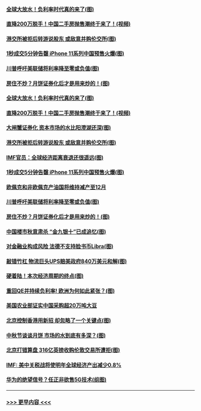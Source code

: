 #### [全球大放水！负利率时代真的来了(图)](../pages/p5/907372.md?t=09150111) 
#### [直降200万脱手！中国二手房抛售潮终于来了！(视频)](../pages/p5/907361.md?t=09150111) 
#### [港交所被拒后转游说股东 或敌意并购伦交所(图)](../pages/p5/907380.md?t=09150111) 
#### [1秒成交5分钟告罄 iPhone 11系列中国预售火爆(图)](../pages/p5/907373.md?t=09150111) 
#### [川普呼吁美联储将利率降至零或负值(图)](../pages/p5/907303.md?t=09150111) 
#### [房住不炒？月饼证券化后才是用来炒的！(图)](../pages/p5/907337.md?t=09150111) 
#### [全球大放水！负利率时代真的来了(图)](../pages/p5/907372.md?t=09150111) 
#### [直降200万脱手！中国二手房抛售潮终于来了！(视频)](../pages/p5/907361.md?t=09150111) 
#### [大闸蟹证券化 资本市场的水比阳澄湖还深(图)](../pages/p5/907370.md?t=09150111) 
#### [港交所被拒后转游说股东 或敌意并购伦交所(图)](../pages/p5/907380.md?t=09150111) 
#### [IMF官员：全球经济距离衰退还很遥远(图)](../pages/p5/907377.md?t=09150111) 
#### [1秒成交5分钟告罄 iPhone 11系列中国预售火爆(图)](../pages/p5/907373.md?t=09150111) 
#### [欧佩克和非欧佩克产油国将维持减产至12月](../pages/p5/907339.md?t=09150111) 
#### [川普呼吁美联储将利率降至零或负值(图)](../pages/p5/907303.md?t=09150111) 
#### [房住不炒？月饼证券化后才是用来炒的！(图)](../pages/p5/907337.md?t=09150111) 
#### [中国楼市秋意肃杀 “金九银十”已成追忆(图)](../pages/p5/907275.md?t=09150111) 
#### [对金融业构成风险 法德不支持脸书币Libra(图)](../pages/p5/907312.md?t=09150111) 
#### [敲错竹杠 物流巨头UPS赔美政府840万美元和解(图)](../pages/p5/907308.md?t=09150111) 
#### [硬着陆！本次经济周期的终点(图)](../pages/p5/907268.md?t=09150111) 
#### [重回QE并持续负利率! 欧洲为何如此紧张？(图)](../pages/p5/907269.md?t=09150111) 
#### [美国农业部证实中国采购超20万吨大豆](../pages/p5/907287.md?t=09150111) 
#### [北京控制香港用新招 却忽略了一个关键点(图)](../pages/p5/907256.md?t=09150111) 
#### [中秋节谈谈月饼 市场的水到底有多深？(图)](../pages/p5/907241.md?t=09150111) 
#### [北京打错算盘 316亿英镑收购伦敦交易所遭拒(图)](../pages/p5/907236.md?t=09150111) 
#### [IMF: 美中关税战将使明年全球经济产出减少0.8%](../pages/p5/907233.md?t=09150111) 
#### [华为的绝望信号？任正非欲售5G技术(组图)](../pages/p5/907155.md?t=09150111) 

----
#### [ >>> 更早内容 <<< ](../indexes/p5-earlier.md)
